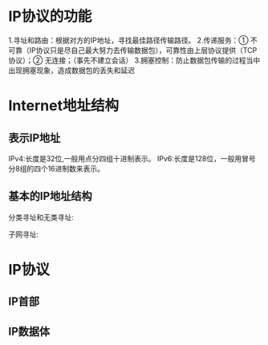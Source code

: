 
# IP协议的功能
1.寻址和路由：根据对方的IP地址，寻找最佳路径传输路径。
2.传递服务：① 不可靠（IP协议只是尽自己最大努力去传输数据包），可靠性由上层协议提供（TCP协议）；② 无连接；（事先不建立会话）
3.拥塞控制：防止数据包传输的过程当中出现拥塞现象，造成数据包的丢失和延迟

# Internet地址结构

## 表示IP地址
  IPv4:长度是32位,一般用点分四组十进制表示。
  IPv6:长度是128位，一般用冒号分8组的四个16进制数来表示。

## 基本的IP地址结构
  分类寻址和无类寻址:

  子网寻址:


# IP协议

## IP首部
## IP数据体

